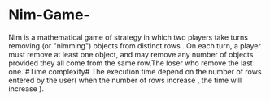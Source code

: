 # Nim-Game-
Nim is a mathematical game of strategy in which two players take turns removing (or "nimming") objects from distinct rows . On each turn, a player must remove at least one object, and may remove any number of objects provided they all come from the same row,The loser who remove the last one.
#Time complexity# 
The execution time depend on the number of rows entered by the user( when the number of rows increase , the time will increase ).
